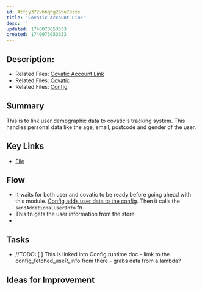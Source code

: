 ```yaml
---
id: 4tfjy372vbbqhg265u79zxs
title: 'Covatic Account Link'
desc: ''
updated: 1740073053633
created: 1740073053633
---
```

## Description: 
- Related Files: [Covatic Account Link](/ncu-ad-manager/src/Modules/Covatic/CovaticAccountLink.ts)
- Related Files: [Covatic](/ncu-ad-manager/src/Modules/Covatic/Covatic.ts)
- Related Files: [Config](/ncu-ad-manager/src/Modules/Config/Config.runtime.ts)

## Summary
This is to link user demographic data to covatic's tracking system. This handles personal data like the age, email, postcode and gender of the user. 

## Key Links
- [File](/ncu-ad-manager/src/)

## Flow 
- It waits for both user and covatic to be ready before going ahead with this module. [Config adds user data to the config](/ncu-ad-manager/src/Modules/Config/Config.runtime.ts). Then it calls the `sendAdditionalUserInfo` fn. 
- This fn gets the user information from the store 
- 

## Tasks
- //TODO: [ ] This is linked into Config.runtime doc - limk to the config_fetched_useR_info from there - grabs data from a lambda?


## Ideas for Improvement
